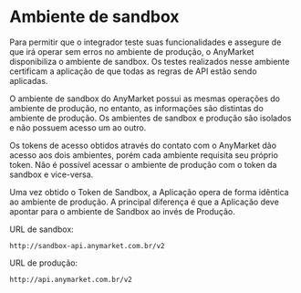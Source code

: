 # Ambiente de sandbox

Para permitir que o integrador teste suas funcionalidades e assegure de que irá operar sem erros no ambiente de produção, o AnyMarket disponibiliza o ambiente de sandbox. Os testes realizados nesse ambiente certificam a aplicação de que todas as regras de API estão sendo aplicadas.

O ambiente de sandbox do AnyMarket possui as mesmas operações do ambiente de produção, no entanto, as informações são distintas do ambiente de produção. Os ambientes de sandbox e produção são isolados e não possuem acesso um ao outro.

Os tokens de acesso obtidos através do contato com o AnyMarket dão acesso aos dois ambientes, porém cada ambiente requisita seu próprio token. Não é possível acessar o ambiente de produção com o token da sandbox e vice-versa.

Uma vez obtido o Token de Sandbox, a Aplicação opera de forma idêntica ao ambiente de produção. A principal diferença é que a Aplicação deve apontar para o ambiente de Sandbox ao invés de Produção.

URL de sandbox:

```
http://sandbox-api.anymarket.com.br/v2
```

URL de produção:

```
http://api.anymarket.com.br/v2
```